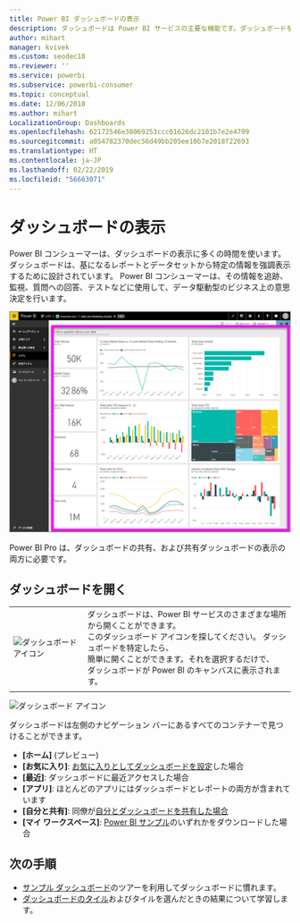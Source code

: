 ```yaml
---
title: Power BI ダッシュボードの表示
description: ダッシュボードは Power BI サービスの主要な機能です。ダッシュボードを開いて表示する方法について説明します。
author: mihart
manager: kvivek
ms.custom: seodec18
ms.reviewer: ''
ms.service: powerbi
ms.subservice: powerbi-consumer
ms.topic: conceptual
ms.date: 12/06/2018
ms.author: mihart
LocalizationGroup: Dashboards
ms.openlocfilehash: 62172546e38069253ccc01626dc2101b7e2e4799
ms.sourcegitcommit: a054782370dec56d49bb205ee10b7e2018f22693
ms.translationtype: HT
ms.contentlocale: ja-JP
ms.lasthandoff: 02/22/2019
ms.locfileid: "56663071"
---
```

# <a name="view-a-dashboard"></a>ダッシュボードの表示
Power BI コンシューマーは、ダッシュボードの表示に多くの時間を使います。 ダッシュボードは、基になるレポートとデータセットから特定の情報を強調表示するために設計されています。 Power BI コンシューマーは、その情報を追跡、監視、質問への回答、テストなどに使用して、データ駆動型のビジネス上の意思決定を行います。

![ダッシュボード](media/end-user-dashboard-open/power-bi-new-dash.png)


Power BI Pro は、ダッシュボードの共有、および共有ダッシュボードの表示の両方に必要です。

## <a name="open-a-dashboard"></a>ダッシュボードを開く



|              |         |
|------------|--------------------------------|
|![ダッシュボード アイコン](media/end-user-dashboard-open/power-bi-dashboard-icon.png)      |ダッシュボードは、Power BI サービスのさまざまな場所から開くことができます。 <br> このダッシュボード アイコンを探してください。 ダッシュボードを特定したら、 <br>簡単に開くことができます。それを選択するだけで、 <br>ダッシュボードが Power BI のキャンバスに表示されます。 |
|                    |          |

![ダッシュボード アイコン](media/end-user-dashboard-open/opendash.gif)


ダッシュボードは左側のナビゲーション バーにあるすべてのコンテナーで見つけることができます。 
- **[ホーム]** (プレビュー)
- **[お気に入り]**: [お気に入りとしてダッシュボードを設定](end-user-favorite.md)した場合
- **[最近]**: ダッシュボードに最近アクセスした場合
- **[アプリ]**: ほとんどのアプリにはダッシュボードとレポートの両方が含まれています
- **[自分と共有]**: 同僚が[自分とダッシュボードを共有した場合](end-user-shared-with-me.md)
- **[マイ ワークスペース]**: [Power BI サンプル](../sample-datasets.md)のいずれかをダウンロードした場合


## <a name="next-steps"></a>次の手順
* [サンプル ダッシュボード](../sample-tutorial-connect-to-the-samples.md)のツアーを利用してダッシュボードに慣れます。
* [ダッシュボードのタイル](end-user-tiles.md)およびタイルを選んだときの結果について学習します。